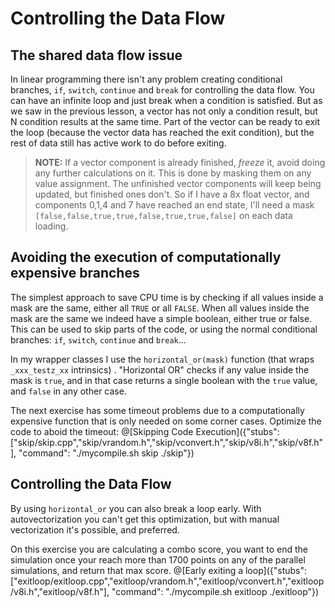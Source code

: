 # Controlling the Data Flow

## The shared data flow issue

In linear programming there isn't any problem creating conditional branches, `if`, `switch`, `continue` and `break` for controlling the data flow.
You can have an infinite loop and just break when a condition is satisfied. 
But as we saw in the previous lesson, a vector has not only a condition result, but N condition results at the same time. Part of the vector can be ready to exit the loop (because the vector data has reached the exit condition), but the rest of data still has active work to do before exiting. 

>**NOTE:** If a vector component is already finished, *freeze* it, avoid doing any further calculations on it. This is done by masking them on any value assignment. The unfinished vector components will keep being updated, but finished ones don't. So if I have a 8x float vector, and components 0,1,4 and 7 have reached an end state, I'll need a mask `[false,false,true,true,false,true,true,false]` on each data loading.

## Avoiding the execution of computationally expensive branches 

The simplest approach to save CPU time is by checking if all values inside a mask are the same, either all `TRUE` or all `FALSE`.
When all values inside the mask are the same we indeed have a simple boolean, either true or false. This can be used to skip parts of the code, or using the normal conditional branches:  `if`, `switch`, `continue` and `break`...

In my wrapper classes I use the `horizontal_or(mask)` function (that wraps `_xxx_testz_xx` intrinsics) . "Horizontal OR" checks if any value inside the mask is `true`, and in that case returns a single boolean with the `true` value, and `false` in any other case.

The next exercise has some timeout problems due to a computationally expensive function that is only needed on some corner cases. Optimize the code to aboid the timeout:
@[Skipping Code Execution]({"stubs": ["skip/skip.cpp","skip/vrandom.h","skip/vconvert.h","skip/v8i.h","skip/v8f.h"], "command": "./mycompile.sh skip ./skip"})


## Controlling the Data Flow

By using `horizontal_or` you can also break a loop early. With autovectorization you can't get this optimization, but with manual vectorization it's possible, and preferred.

On this exercise you are calculating a combo score, you want to end the simulation once your reach more than 1700 points on any of the parallel simulations, and return that max score.
@[Early exiting a loop]({"stubs": ["exitloop/exitloop.cpp","exitloop/vrandom.h","exitloop/vconvert.h","exitloop/v8i.h","exitloop/v8f.h"], "command": "./mycompile.sh exitloop ./exitloop"})




